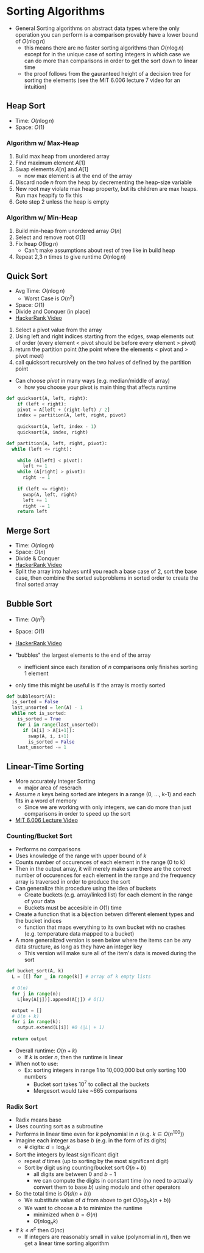# Sorting Algorithms

- General Sorting algorithms on abstract data types where the only operation you can perform is a comparison provably have a lower bound of $O(n \log n)$ 
    - this means there are no faster sorting algorithms than $O(n \log n)$ except for in the unique case of sorting integers in which case we can do more than comparisons in order to get the sort down to linear time
    - the proof follows from the gauranteed height of a decision tree for sorting the elements (see the MIT 6.006 lecture 7 video for an intuition)

## Heap Sort 

- Time: $O(n \log n)$
- Space: $O(1)$ 

### Algorithm w/ Max-Heap

1. Build max heap from unordered array
2. Find maximum element $A[1]$
3. Swap elements $A[n]$ and $A[1]$ 
    - now max element is at the end of the array 
4. Discard node $n$ from the heap by decrementing the heap-size variable
5. New root may violate max heap property, but its children are max heaps. Run max heapify to fix this 
6. Goto step 2 unless the heap is empty 

### Algorithm w/ Min-Heap

1. Build min-heap from unordered array $O(n)$
2. Select and remove root $O(1)$
3. Fix heap $O(\log n)$ 
    - Can't make assumptions about rest of tree like in build heap
4. Repeat 2,3 $n$ times to give runtime $O(n \log n)$

## Quick Sort

- Avg Time: $O(n \log n)$
    - Worst Case is $O(n^2)$
- Space: $O(1)$
- Divide and Conquer (in place)
- [HackerRank Video](https://www.youtube.com/watch?v=SLauY6PpjW4)

1. Select a pivot value from the array 
2. Using left and right indices starting from the edges, swap elements out of order (every element < pivot should be before every element > pivot)
3. return the partition point (the point where the elements < pivot and > pivot meet)
4. call quicksort recursively on the two halves of defined by the partition point

- Can choose *pivot* in many ways (e.g. median/middle of array)
    - how you choose your pivot is main thing that affects runtime

```python
def quicksort(A, left, right):
	if (left < right):
    pivot = A[left + (right-left) / 2]
    index = partition(A, left, right, pivot)
    
    quicksort(A, left, index - 1)
    quicksort(A, index, right)

def partition(A, left, right, pivot):
  while (left <= right):
    
    while (A[left] < pivot):
      left += 1
    while (A[right] > pivot):
      right -= 1
  	
    if (left <= right):
      swap(A, left, right)
      left += 1
      right -= 1
 	return left 
```

## Merge Sort

- Time: $O(n \log n)$
- Space: $O(n)$
- Divide & Conquer
- [HackerRank Video](https://www.youtube.com/watch?v=KF2j-9iSf4Q)
- Split the array into halves until you reach a base case of 2, sort the base case, then combine the sorted subproblems in sorted order to create the final sorted array

## Bubble Sort

- Time: $O(n^2)$
- Space: $O(1)$
- [HackerRank Video](https://www.youtube.com/watch?v=6Gv8vg0kcHc)
- "bubbles" the largest elements to the end of the array
    - inefficient since each iteration of $n$ comparisons only finishes sorting 1 element

- only time this might be useful is if the array is mostly sorted

``` python
def bubblesort(A):
  is_sorted = False
  last_unsorted = len(A) - 1
  while not is_sorted:
    is_sorted = True
    for i in range(last_unsorted):
      if (A[i] > A[i+1]):
        swap(A, i, i+1)
        is_sorted = False
   	last_unsorted -= 1
```

## Linear-Time Sorting

- More accurately Integer Sorting
    - major area of reserach 
- Assume $n$ keys being sorted are integers in a range (0, ..., k-1) and each fits in a word of memory 
    - Since we are working with only integers, we can do more than just comparisons in order to speed up the sort
- [MIT 6.006 Lecture Video](https://www.youtube.com/watch?v=Nz1KZXbghj8&list=PLUl4u3cNGP61Oq3tWYp6V_F-5jb5L2iHb&index=7)

### Counting/Bucket Sort

- Performs no comparisons 
- Uses knowledge of the range with upper bound of $k$
- Counts number of occurences of each element in the range (0 to k)
- Then in the output array, it will merely make sure there are the correct number of occurences for each element in the range and the frequency array is traversed in order to produce the sort 
- Can generalize this procedure using the idea of buckets
    - Create buckets (e.g. array/linked list) for each element in the range of your data
    - Buckets must be accesible in $O(1)$ time
- Create a function that is a bijection betwen different element types and the bucket indices
    - function that maps everything to its own bucket with no crashes (e.g. temperature data mapped to a bucket) 
- A more generalized version is seen below where the items can be any data structure, as long as they have an integer key 
    - This version will make sure all of the item's data is moved during the sort

``` python
def bucket_sort(A, k)
  L = [[] for _ in range(k)] # array of k empty lists
  
  # O(n)
  for j in range(n):
    L[key(A[j])].append(A[j]) # O(1)

  output = []
  # O(n + k)
  for i in range(k):
    output.extend(L[i]) #O (|L| + 1)
  
  return output
```

- Overall runtime: $O(n + k)$
    - If $k$ is order $n$, then the runtime is linear
- When not to use:
    - Ex: sorting integers in range 1 to 10,000,000 but only sorting 100 numbers
        - Bucket sort takes $10^7$ to collect all the buckets
        - Mergesort would take ~665 comparisons

### Radix Sort

- Radix means base
- Uses counting sort as a subroutine
- Performs in linear time even for $k$ polynomial in $n$ (e.g. $k \in O(n^{100})$)
- Imagine each integer as base $b$ (e.g. in the form of its digits)
    - \# digits: $d = \log_b k$
- Sort the integers by least significant digit
    - repeat $d$ times (up to sorting by the most significant digit)
    - Sort by digit using counting/bucket sort $O(n + b)$
        - all digits are between 0 and $b - 1$
        - we can compute the digits in constant time (no need to actually convert them to base $b$) using modulo and other operators
- So the total time is $O(d(n+b))$
    - We substitute value of $d$ from above to get $O(\log_b k (n + b))$
    - We want to choose a $b$ to minimize the runtime 
        - minimized when $b = \Theta(n)$
        - $O(n \log_n k )$
- If $k \leq n^c$ then $O(nc)$
    - If integers are reasonably small in value (polynomial in $n$), then we get a linear time sorting algorithm
